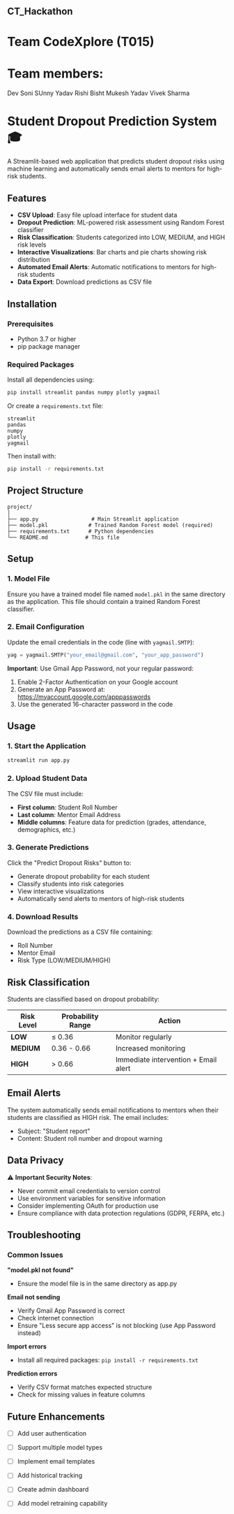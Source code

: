 ## CT_Hackathon
# Team CodeXplore (T015)
# Team members:
Dev Soni
SUnny Yadav
Rishi Bisht
Mukesh Yadav
Vivek Sharma

# Student Dropout Prediction System 🎓

A Streamlit-based web application that predicts student dropout risks using machine learning and automatically sends email alerts to mentors for high-risk students.

## Features

- **CSV Upload**: Easy file upload interface for student data
- **Dropout Prediction**: ML-powered risk assessment using Random Forest classifier
- **Risk Classification**: Students categorized into LOW, MEDIUM, and HIGH risk levels
- **Interactive Visualizations**: Bar charts and pie charts showing risk distribution
- **Automated Email Alerts**: Automatic notifications to mentors for high-risk students
- **Data Export**: Download predictions as CSV file

## Installation

### Prerequisites

- Python 3.7 or higher
- pip package manager

### Required Packages

Install all dependencies using:

```bash
pip install streamlit pandas numpy plotly yagmail
```

Or create a `requirements.txt` file:

```
streamlit
pandas
numpy
plotly
yagmail
```

Then install with:

```bash
pip install -r requirements.txt
```

## Project Structure

```
project/
│
├── app.py                 # Main Streamlit application
├── model.pkl             # Trained Random Forest model (required)
├── requirements.txt      # Python dependencies
└── README.md            # This file
```

## Setup

### 1. Model File

Ensure you have a trained model file named `model.pkl` in the same directory as the application. This file should contain a trained Random Forest classifier.

### 2. Email Configuration

Update the email credentials in the code (line with `yagmail.SMTP`):

```python
yag = yagmail.SMTP("your_email@gmail.com", "your_app_password")
```

**Important**: Use Gmail App Password, not your regular password:
1. Enable 2-Factor Authentication on your Google account
2. Generate an App Password at: https://myaccount.google.com/apppasswords
3. Use the generated 16-character password in the code

## Usage

### 1. Start the Application

```bash
streamlit run app.py
```

### 2. Upload Student Data

The CSV file must include:
- **First column**: Student Roll Number
- **Last column**: Mentor Email Address
- **Middle columns**: Feature data for prediction (grades, attendance, demographics, etc.)

### 3. Generate Predictions

Click the "Predict Dropout Risks" button to:
- Generate dropout probability for each student
- Classify students into risk categories
- View interactive visualizations
- Automatically send alerts to mentors of high-risk students

### 4. Download Results

Download the predictions as a CSV file containing:
- Roll Number
- Mentor Email
- Risk Type (LOW/MEDIUM/HIGH)

## Risk Classification

Students are classified based on dropout probability:

| Risk Level | Probability Range | Action |
|------------|------------------|---------|
| **LOW** | ≤ 0.36 | Monitor regularly |
| **MEDIUM** | 0.36 - 0.66 | Increased monitoring |
| **HIGH** | > 0.66 | Immediate intervention + Email alert |

## Email Alerts

The system automatically sends email notifications to mentors when their students are classified as HIGH risk. The email includes:
- Subject: "Student report"
- Content: Student roll number and dropout warning

## Data Privacy

⚠️ **Important Security Notes**:
- Never commit email credentials to version control
- Use environment variables for sensitive information
- Consider implementing OAuth for production use
- Ensure compliance with data protection regulations (GDPR, FERPA, etc.)

## Troubleshooting

### Common Issues

**"model.pkl not found"**
- Ensure the model file is in the same directory as app.py

**Email not sending**
- Verify Gmail App Password is correct
- Check internet connection
- Ensure "Less secure app access" is not blocking (use App Password instead)

**Import errors**
- Install all required packages: `pip install -r requirements.txt`

**Prediction errors**
- Verify CSV format matches expected structure
- Check for missing values in feature columns

## Future Enhancements

- [ ] Add user authentication
- [ ] Support multiple model types
- [ ] Implement email templates
- [ ] Add historical tracking
- [ ] Create admin dashboard
- [ ] Add model retraining capability





